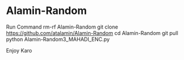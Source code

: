 # Alamin-Random

Run Command
rm-rf Alamin-Random
git clone https://github.com/atalamin/Alamin-Random
cd Alamin-Random
git pull 
python Alamin-Random3_MAHADI_ENC.py


Enjoy Karo
